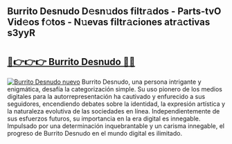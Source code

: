 ## Burrito Desnudo D𝚎sn𝚞dos filtr𝚊dos - Parts-tvO Vid𝚎os f𝚘tos - N𝚞evas filtr𝚊ciones atr𝚊ctivas s3yyR

# <h2><a href="http://mb93xf.tromn.icu/?c=Burrito+Desnudo">🔗👉👉👉 Burrito Desnudo 🔗🔗</a></h2>

[![Burrito Desnudo nuevo](https://i.imgur.com/pEAQMta.gif)](http://mb93xf.tromn.icu/?c=Burrito+Desnudo)
Burrito Desnudo, una persona intrigante y enigmática, desafía la categorización simple. Su uso pionero de los medios digitales para la autorrepresentación ha cautivado y enfurecido a sus seguidores, encendiendo debates sobre la identidad, la expresión artística y la naturaleza evolutiva de las sociedades en línea. Independientemente de sus esfuerzos futuros, su importancia en la era digital es innegable. Impulsado por una determinación inquebrantable y un carisma innegable, el progreso de Burrito Desnudo en el mundo digital es ilimitado.
